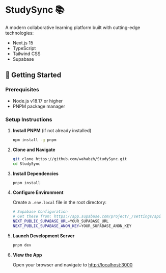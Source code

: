 # StudySync 📚

A modern collaborative learning platform built with cutting-edge technologies:
- Next.js 15
- TypeScript 
- Tailwind CSS
- Supabase

## 🚀 Getting Started

### Prerequisites

- Node.js v18.17 or higher
- PNPM package manager

### Setup Instructions

1. **Install PNPM** (if not already installed)
   ```bash
   npm install -g pnpm
   ```

2. **Clone and Navigate**
   ```bash
   git clone https://github.com/wahabzh/StudySync.git
   cd StudySync
   ```

3. **Install Dependencies**
   ```bash
   pnpm install
   ```

4. **Configure Environment**
   
   Create a `.env.local` file in the root directory:
   ```bash
   # Supabase Configuration
   # Get these from: https://app.supabase.com/project/_/settings/api
   NEXT_PUBLIC_SUPABASE_URL=YOUR_SUPABASE_URL
   NEXT_PUBLIC_SUPABASE_ANON_KEY=YOUR_SUPABASE_ANON_KEY
   ```

5. **Launch Development Server**
   ```bash
   pnpm dev
   ```

6. **View the App**
   
   Open your browser and navigate to [http://localhost:3000](http://localhost:3000)